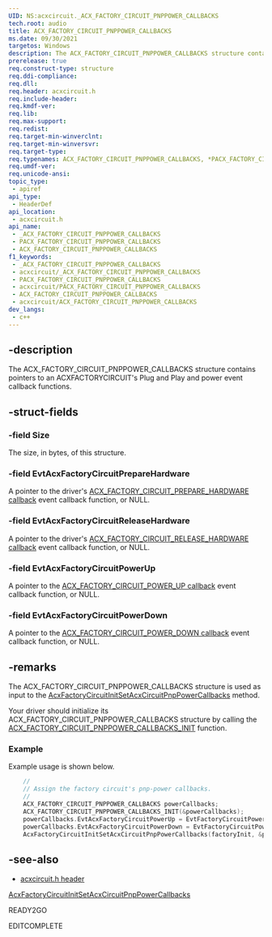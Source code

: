 ```yaml
---
UID: NS:acxcircuit._ACX_FACTORY_CIRCUIT_PNPPOWER_CALLBACKS
tech.root: audio
title: ACX_FACTORY_CIRCUIT_PNPPOWER_CALLBACKS
ms.date: 09/30/2021
targetos: Windows
description: The ACX_FACTORY_CIRCUIT_PNPPOWER_CALLBACKS structure contains pointers to an ACXFACTORYCIRCUITs Plug and Play and power event callback functions.
prerelease: true
req.construct-type: structure
req.ddi-compliance: 
req.dll: 
req.header: acxcircuit.h
req.include-header: 
req.kmdf-ver: 
req.lib: 
req.max-support: 
req.redist: 
req.target-min-winverclnt: 
req.target-min-winversvr: 
req.target-type: 
req.typenames: ACX_FACTORY_CIRCUIT_PNPPOWER_CALLBACKS, *PACX_FACTORY_CIRCUIT_PNPPOWER_CALLBACKS
req.umdf-ver: 
req.unicode-ansi: 
topic_type:
 - apiref
api_type:
 - HeaderDef
api_location:
 - acxcircuit.h
api_name:
 - _ACX_FACTORY_CIRCUIT_PNPPOWER_CALLBACKS
 - PACX_FACTORY_CIRCUIT_PNPPOWER_CALLBACKS
 - ACX_FACTORY_CIRCUIT_PNPPOWER_CALLBACKS
f1_keywords:
 - _ACX_FACTORY_CIRCUIT_PNPPOWER_CALLBACKS
 - acxcircuit/_ACX_FACTORY_CIRCUIT_PNPPOWER_CALLBACKS
 - PACX_FACTORY_CIRCUIT_PNPPOWER_CALLBACKS
 - acxcircuit/PACX_FACTORY_CIRCUIT_PNPPOWER_CALLBACKS
 - ACX_FACTORY_CIRCUIT_PNPPOWER_CALLBACKS
 - acxcircuit/ACX_FACTORY_CIRCUIT_PNPPOWER_CALLBACKS
dev_langs:
 - c++
---
```


## -description

The ACX_FACTORY_CIRCUIT_PNPPOWER_CALLBACKS structure contains pointers to an ACXFACTORYCIRCUIT's Plug and Play and power event callback functions.

## -struct-fields

### -field Size

The size, in bytes, of this structure. 

### -field EvtAcxFactoryCircuitPrepareHardware

A pointer to the driver's [ACX_FACTORY_CIRCUIT_PREPARE_HARDWARE callback](nc-acxcircuit-evt_acx_factory_circuit_prepare_hardware.md) event callback function, or NULL.  

### -field EvtAcxFactoryCircuitReleaseHardware
A pointer to the driver's [ACX_FACTORY_CIRCUIT_RELEASE_HARDWARE callback](nc-acxcircuit-evt_acx_factory_circuit_release_hardware.md) event callback function, or NULL.

### -field EvtAcxFactoryCircuitPowerUp
A pointer to the [ACX_FACTORY_CIRCUIT_POWER_UP callback](nc-acxcircuit-evt_acx_factory_circuit_power_up.md) event callback function, or NULL.

### -field EvtAcxFactoryCircuitPowerDown
A pointer to the [ACX_FACTORY_CIRCUIT_POWER_DOWN callback](nc-acxcircuit-evt_acx_factory_circuit_power_down.md) event callback function, or NULL. 

## -remarks

The ACX_FACTORY_CIRCUIT_PNPPOWER_CALLBACKS structure is used as input to the [AcxFactoryCircuitInitSetAcxCircuitPnpPowerCallbacks](nf-acxcircuit-acxfactorycircuitinitsetacxcircuitpnppowercallbacks.md) method.

Your driver should initialize its ACX_FACTORY_CIRCUIT_PNPPOWER_CALLBACKS structure by calling the [ACX_FACTORY_CIRCUIT_PNPPOWER_CALLBACKS_INIT](nf-acxcircuit-acx_factory_circuit_pnppower_callbacks_init.md) function.

### Example

Example usage is shown below.

```cpp
    //
    // Assign the factory circuit's pnp-power callbacks.
    //
    ACX_FACTORY_CIRCUIT_PNPPOWER_CALLBACKS powerCallbacks;
    ACX_FACTORY_CIRCUIT_PNPPOWER_CALLBACKS_INIT(&powerCallbacks);
    powerCallbacks.EvtAcxFactoryCircuitPowerUp = EvtFactoryCircuitPowerUp;
    powerCallbacks.EvtAcxFactoryCircuitPowerDown = EvtFactoryCircuitPowerDown;
    AcxFactoryCircuitInitSetAcxCircuitPnpPowerCallbacks(factoryInit, &powerCallbacks);
```

## -see-also

- [acxcircuit.h header](index.md)

[AcxFactoryCircuitInitSetAcxCircuitPnpPowerCallbacks](nf-acxcircuit-acxfactorycircuitinitsetacxcircuitpnppowercallbacks.md) 

READY2GO

EDITCOMPLETE